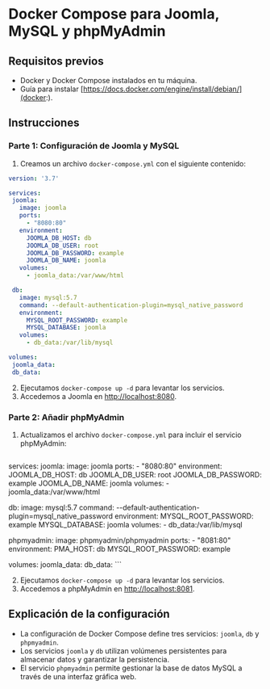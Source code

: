 # Docker Compose para Joomla, MySQL y phpMyAdmin

## Requisitos previos

- Docker y Docker Compose instalados en tu máquina.
- Guía para instalar [https://docs.docker.com/engine/install/debian/](docker:).

## Instrucciones

### Parte 1: Configuración de Joomla y MySQL

1. Creamos un archivo `docker-compose.yml` con el siguiente contenido:

 ```yaml
 version: '3.7'

services:
  joomla:
    image: joomla
    ports:
      - "8080:80"
    environment:
      JOOMLA_DB_HOST: db
      JOOMLA_DB_USER: root
      JOOMLA_DB_PASSWORD: example
      JOOMLA_DB_NAME: joomla
    volumes:
      - joomla_data:/var/www/html

  db:
    image: mysql:5.7
    command: --default-authentication-plugin=mysql_native_password
    environment:
      MYSQL_ROOT_PASSWORD: example
      MYSQL_DATABASE: joomla
    volumes:
      - db_data:/var/lib/mysql

volumes:
  joomla_data:
  db_data:

```

2. Ejecutamos `docker-compose up -d` para levantar los servicios.
3. Accedemos a Joomla en [http://localhost:8080](http://localhost:8080).

### Parte 2: Añadir phpMyAdmin

1. Actualizamos el archivo `docker-compose.yml` para incluir el servicio phpMyAdmin:

    ```yaml

services:
  joomla:
    image: joomla
    ports:
      - "8080:80"
    environment:
      JOOMLA_DB_HOST: db
      JOOMLA_DB_USER: root
      JOOMLA_DB_PASSWORD: example
      JOOMLA_DB_NAME: joomla
    volumes:
      - joomla_data:/var/www/html

  db:
    image: mysql:5.7
    command: --default-authentication-plugin=mysql_native_password
    environment:
      MYSQL_ROOT_PASSWORD: example
      MYSQL_DATABASE: joomla
    volumes:
      - db_data:/var/lib/mysql

  phpmyadmin:
    image: phpmyadmin/phpmyadmin
    ports:
      - "8081:80"
    environment:
      PMA_HOST: db
      MYSQL_ROOT_PASSWORD: example

volumes:
  joomla_data:
  db_data:
    ```

2. Ejecutamos `docker-compose up -d` para levantar los servicios.
3. Accedemos a phpMyAdmin en [http://localhost:8081](http://localhost:8081).

## Explicación de la configuración

- La configuración de Docker Compose define tres servicios: `joomla`, `db` y `phpmyadmin`.
- Los servicios `joomla` y `db` utilizan volúmenes persistentes para almacenar datos y garantizar la persistencia.
- El servicio `phpmyadmin` permite gestionar la base de datos MySQL a través de una interfaz gráfica web.
